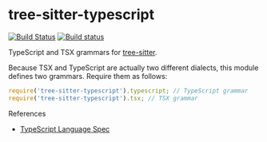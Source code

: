 tree-sitter-typescript
===========================

[![Build Status](https://github.com/tree-sitter/tree-sitter-typescript/workflows/build/badge.svg)](https://github.com/tree-sitter/tree-sitter-typescript/actions?query=workflow%3Abuild)
[![Build status](https://ci.appveyor.com/api/projects/status/rn11gs5y3tm7tuy0/branch/master?svg=true)](https://ci.appveyor.com/project/maxbrunsfeld/tree-sitter-typescript/branch/master)

TypeScript and TSX grammars for [tree-sitter][].

Because TSX and TypeScript are actually two different dialects, this module defines two grammars. Require them as follows:

```js
require('tree-sitter-typescript').typescript; // TypeScript grammar
require('tree-sitter-typescript').tsx; // TSX grammar
```

[tree-sitter]: https://github.com/tree-sitter/tree-sitter

References

* [TypeScript Language Spec](https://github.com/microsoft/TypeScript/blob/main/doc/spec-ARCHIVED.md)
